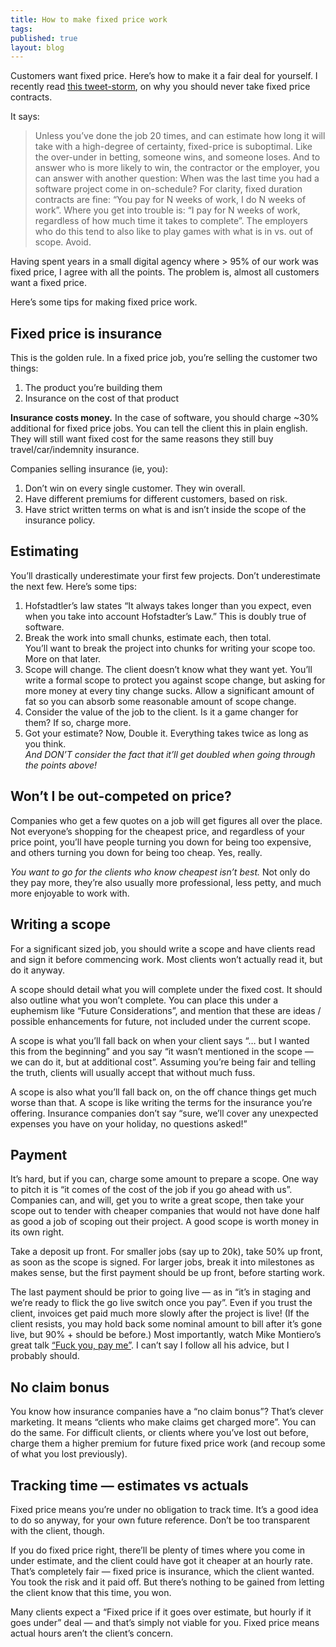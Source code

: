 ```yaml
---
title: How to make fixed price work
tags:
published: true
layout: blog
---
```


Customers want fixed price. Here’s how to make it a fair deal for yourself.
I recently read [this tweet-storm](https://twitter.com/arohner/status/766688027745751041), on why you should never take fixed price contracts.

It says:

> Unless you’ve done the job 20 times, and can estimate how long it will take with a high-degree of certainty, fixed-price is suboptimal. Like the over-under in betting, someone wins, and someone loses. And to answer who is more likely to win, the contractor or the employer, you can answer with another question: When was the last time you had a software project come in on-schedule? For clarity, fixed duration contracts are fine: “You pay for N weeks of work, I do N weeks of work”. Where you get into trouble is: “I pay for N weeks of work, regardless of how much time it takes to complete”. The employers who do this tend to also like to play games with what is in vs. out of scope. Avoid.

Having spent years in a small digital agency where > 95% of our work was fixed price, I agree with all the points. The problem is, almost all customers want a fixed price.

Here’s some tips for making fixed price work.

## Fixed price is insurance

This is the golden rule. In a fixed price job, you’re selling the customer two things:

1. The product you’re building them
2. Insurance on the cost of that product

<strong>Insurance costs money.</strong> In the case of software, you should charge ~30% additional for fixed price jobs. You can tell the client this in plain english. They will still want fixed cost for the same reasons they still buy travel/car/indemnity insurance.


Companies selling insurance (ie, you):

1. Don’t win on every single customer. They win overall.
2. Have different premiums for different customers, based on risk.
3. Have strict written terms on what is and isn’t inside the scope of the insurance policy.

## Estimating

You’ll drastically underestimate your first few projects. Don’t underestimate the next few. Here’s some tips:

1. Hofstadtler’s law states “It always takes longer than you expect, even when you take into account Hofstadter’s Law.” This is doubly true of software.
2. Break the work into small chunks, estimate each, then total.<br /> You’ll want to break the project into chunks for writing your scope too. More on that later.
3. Scope will change. The client doesn’t know what they want yet. You’ll write a formal scope to protect you against scope change, but asking for more money at every tiny change sucks. Allow a significant amount of fat so you can absorb some reasonable amount of scope change.
4. Consider the value of the job to the client. Is it a game changer for them? If so, charge more.
5. Got your estimate? Now, Double it. Everything takes twice as long as you think.<br />
_And DON’T consider the fact that it’ll get doubled when going through the points above!_

## Won’t I be out-competed on price?

Companies who get a few quotes on a job will get figures all over the place. Not everyone’s shopping for the cheapest price, and regardless of your price point, you’ll have people turning you down for being too expensive, and others turning you down for being too cheap. Yes, really.

_You want to go for the clients who know cheapest isn’t best._ Not only do they pay more, they’re also usually more professional, less petty, and much more enjoyable to work with.

## Writing a scope

For a significant sized job, you should write a scope and have clients read and sign it before commencing work. Most clients won’t actually read it, but do it anyway.

A scope should detail what you will complete under the fixed cost. It should also outline what you won’t complete. You can place this under a euphemism like “Future Considerations”, and mention that these are ideas / possible enhancements for future, not included under the current scope.

A scope is what you’ll fall back on when your client says “… but I wanted this from the beginning” and you say “it wasn’t mentioned in the scope — we can do it, but at additional cost”. Assuming you’re being fair and telling the truth, clients will usually accept that without much fuss.

A scope is also what you’ll fall back on, on the off chance things get much worse than that. A scope is like writing the terms for the insurance you’re offering. Insurance companies don’t say “sure, we’ll cover any unexpected expenses you have on your holiday, no questions asked!”

## Payment

It’s hard, but if you can, charge some amount to prepare a scope. One way to pitch it is “it comes of the cost of the job if you go ahead with us”. Companies can, and will, get you to write a great scope, then take your scope out to tender with cheaper companies that would not have done half as good a job of scoping out their project. A good scope is worth money in its own right.

Take a deposit up front. For smaller jobs (say up to 20k), take 50% up front, as soon as the scope is signed. For larger jobs, break it into milestones as makes sense, but the first payment should be up front, before starting work.

The last payment should be prior to going live — as in “it’s in staging and we’re ready to flick the go live switch once you pay”. Even if you trust the client, invoices get paid much more slowly after the project is live! (If the client resists, you may hold back some nominal amount to bill after it’s gone live, but 90% + should be before.)
Most importantly, watch Mike Montiero’s great talk [“Fuck you, pay me”](https://www.youtube.com/watch?v=jVkLVRt6c1U). I can’t say I follow all his advice, but I probably should.

## No claim bonus

You know how insurance companies have a “no claim bonus”? That’s clever marketing. It means “clients who make claims get charged more”. You can do the same. For difficult clients, or clients where you’ve lost out before, charge them a higher premium for future fixed price work (and recoup some of what you lost previously).

## Tracking time — estimates vs actuals

Fixed price means you’re under no obligation to track time. It’s a good idea to do so anyway, for your own future reference. Don’t be too transparent with the client, though.

If you do fixed price right, there’ll be plenty of times where you come in under estimate, and the client could have got it cheaper at an hourly rate. That’s completely fair — fixed price is insurance, which the client wanted. You took the risk and it paid off. But there’s nothing to be gained from letting the client know that this time, you won.

Many clients expect a “Fixed price if it goes over estimate, but hourly if it goes under” deal — and that’s simply not viable for you. Fixed price means actual hours aren’t the client’s concern.


